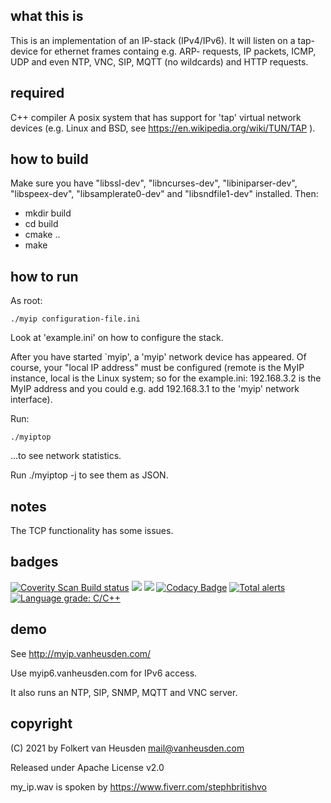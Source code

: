 what this is
------------
This is an implementation of an IP-stack (IPv4/IPv6).
It will listen on a tap-device for ethernet frames containg e.g. ARP-
requests, IP packets, ICMP, UDP and even NTP, VNC, SIP, MQTT (no wildcards) and HTTP requests.

required
--------
C++ compiler
A posix system that has support for 'tap' virtual network devices (e.g.
Linux and BSD, see https://en.wikipedia.org/wiki/TUN/TAP ).

how to build
------------
Make sure you have "libssl-dev", "libncurses-dev", "libiniparser-dev", "libspeex-dev", "libsamplerate0-dev" and "libsndfile1-dev" installed. Then:

* mkdir build
* cd build
* cmake ..
* make

how to run
----------
As root:

	./myip configuration-file.ini

Look at 'example.ini' on how to configure the stack.

After you have started `myip', a 'myip' network device has appeared.
Of course, your "local IP address" must be configured (remote is the MyIP instance, local is the Linux system; so for the example.ini: 192.168.3.2 is the MyIP address and you could e.g. add 192.168.3.1 to the 'myip' network interface).

Run:

	./myiptop

...to see network statistics.

Run ./myiptop -j to see them as JSON.

notes
-----
The TCP functionality has some issues.

badges
------
<a href="https://scan.coverity.com/projects/folkertvanheusden-myip"><img alt="Coverity Scan Build status" src="https://scan.coverity.com/projects/23472/badge.svg"/></a>
<img src="https://img.shields.io/github/license/folkertvanheusden/MyIP">
<img src="https://img.shields.io/travis/com/folkertvanheusden/MyIP">
[![Codacy Badge](https://app.codacy.com/project/badge/Grade/9f791b96f10a48eba323215bc5feed1a)](https://www.codacy.com/gh/folkertvanheusden/MyIP/dashboard?utm_source=github.com&amp;utm_medium=referral&amp;utm_content=folkertvanheusden/MyIP&amp;utm_campaign=Badge_Grade)
[![Total alerts](https://img.shields.io/lgtm/alerts/g/folkertvanheusden/MyIP.svg?logo=lgtm&logoWidth=18)](https://lgtm.com/projects/g/folkertvanheusden/MyIP/alerts/)
[![Language grade: C/C++](https://img.shields.io/lgtm/grade/cpp/g/folkertvanheusden/MyIP.svg?logo=lgtm&logoWidth=18)](https://lgtm.com/projects/g/folkertvanheusden/MyIP/context:cpp)

demo
----
See http://myip.vanheusden.com/

Use myip6.vanheusden.com for IPv6 access.

It also runs an NTP, SIP, SNMP, MQTT and VNC server.

copyright
---------
(C) 2021 by Folkert van Heusden <mail@vanheusden.com>

Released under Apache License v2.0


my_ip.wav is spoken by https://www.fiverr.com/stephbritishvo
